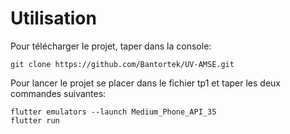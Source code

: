 # Utilisation

Pour télécharger le projet, taper dans la console:

    git clone https://github.com/Bantortek/UV-AMSE.git

Pour lancer le projet se placer dans le fichier tp1 et taper les deux commandes suivantes:

    flutter emulators --launch Medium_Phone_API_35
    flutter run
